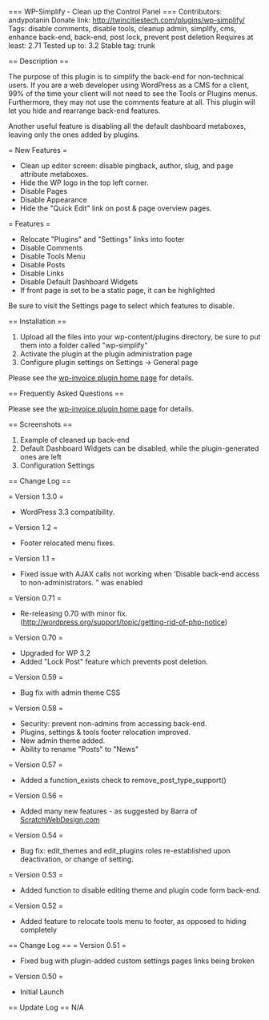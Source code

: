 === WP-Simplify - Clean up the Control Panel ===
Contributors: andypotanin
Donate link: http://twincitiestech.com/plugins/wp-simplify/
Tags: disable comments, disable tools, cleanup admin, simplify, cms, enhance back-end, back-end, post lock, prevent post deletion
Requires at least: 2.71
Tested up to: 3.2
Stable tag: trunk

 
== Description ==

The purpose of this plugin is to simplify the back-end for non-technical users.  If you are a web developer using WordPress as a CMS for a client, 99% of the time your client will not need to see the Tools or Plugins menus.  Furthermore, they may not use the comments feature at all.  This plugin will let you hide and rearrange back-end features.

Another useful feature is disabling all the default dashboard metaboxes, leaving only the ones added by plugins.
 
= New Features =
* Clean up editor screen: disable pingback, author, slug, and page attribute metaboxes.
* Hide the WP logo in the top left corner.
* Disable Pages
* Disable Appearance
* Hide the "Quick Edit" link on post & page overview pages.

= Features =
* Relocate "Plugins" and "Settings" links into footer
* Disable Comments  
* Disable Tools Menu  
* Disable Posts  
* Disable Links  
* Disable Default Dashboard Widgets  
* If front page is set to be a static page, it can be highlighted  

Be sure to visit the Settings page to select which features to disable.

== Installation ==

1. Upload all the files into your wp-content/plugins directory, be sure to put them into a folder called "wp-simplify"
2. Activate the plugin at the plugin administration page
3. Configure plugin settings on Settings -> General page

Please see the [wp-invoice plugin home page](http://twincitiestech.com/plugins/wp-simplify/) for details. 

== Frequently Asked Questions ==

Please see the [wp-invoice plugin home page](http://twincitiestech.com/plugins/wp-simplify/) for details. 

== Screenshots ==

1. Example of cleaned up back-end 
3. Default Dashboard Widgets can be disabled, while the plugin-generated ones are left
2. Configuration Settings

== Change Log ==

= Version 1.3.0 =
* WordPress 3.3 compatibility.

= Version 1.2 =
* Footer relocated menu fixes.

= Version 1.1 =
* Fixed issue with AJAX calls not working when 'Disable back-end access to non-administrators. " was enabled

= Version 0.71 =
* Re-releasing 0.70 with minor fix. (http://wordpress.org/support/topic/getting-rid-of-php-notice)

= Version 0.70 =
* Upgraded for WP 3.2
* Added "Lock Post" feature which prevents post deletion.

= Version 0.59 =
* Bug fix with admin theme CSS

= Version 0.58 =
* Security: prevent non-admins from accessing back-end.
* Plugins, settings & tools footer relocation improved.
* New admin theme added.
* Ability to rename "Posts" to "News"

= Version 0.57 =
* Added a function_exists check to remove_post_type_support()

= Version 0.56 =
* Added many new features - as suggested by Barra of  [ScratchWebDesign.com](http://ScratchWebDesign.com) 

= Version 0.54 =
* Bug fix: edit_themes and edit_plugins roles re-established upon deactivation, or change of setting.

= Version 0.53 =
* Added function to disable editing theme and plugin code form back-end.

= Version 0.52 =
* Added feature to relocate tools menu to footer, as opposed to hiding completely

== Change Log ==
= Version 0.51 =
* Fixed bug with plugin-added custom settings pages links being broken

= Version 0.50 =
* Initial Launch

== Update Log ==
N/A